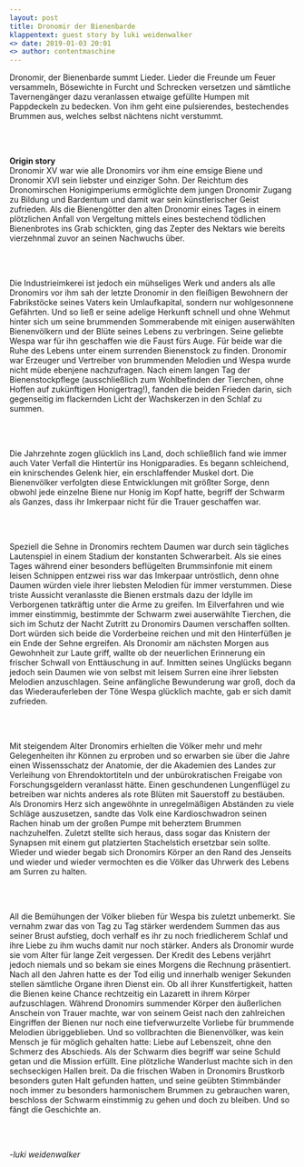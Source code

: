 ```yaml
---
layout: post
title: Dronomir der Bienenbarde
klappentext: guest story by luki weidenwalker
<> date: 2019-01-03 20:01
<> author: contentmaschine
---
```


<p style="justify">Dronomir, der Bienenbarde summt Lieder. Lieder die Freunde um Feuer versammeln,
Bösewichte in Furcht und Schrecken versetzen und sämtliche Tavernengänger dazu
veranlassen etwaige gefüllte Humpen mit Pappdeckeln zu bedecken. Von ihm geht eine
pulsierendes, bestechendes Brummen aus, welches selbst nächtens nicht verstummt.

<br><br>

<b>Origin story</b>
<br>
Dronomir XV war wie alle Dronomirs vor ihm eine emsige Biene und Dronomir XVI sein
liebster und einziger Sohn. Der Reichtum des Dronomirschen Honigimperiums
ermöglichte dem jungen Dronomir Zugang zu Bildung und Bardentum und damit war
sein künstlerischer Geist zufrieden. Als die Bienengötter den alten Dronomir eines Tages
in einem plötzlichen Anfall von Vergeltung mittels eines bestechend tödlichen
Bienenbrotes ins Grab schickten, ging das Zepter des Nektars wie bereits vierzehnmal
zuvor an seinen Nachwuchs über.

<br><br>

Die Industrieimkerei ist jedoch ein mühseliges Werk und anders als alle Dronomirs vor
ihm sah der letzte Dronomir in den fleißigen Bewohnern der Fabrikstöcke seines Vaters
kein Umlaufkapital, sondern nur wohlgesonnene Gefährten. Und so ließ er seine adelige
Herkunft schnell und ohne Wehmut hinter sich um seine brummenden Sommerabende
mit einigen auserwählten Bienenvölkern und der Blüte seines Lebens zu verbringen.
Seine geliebte Wespa war für ihn geschaffen wie die Faust fürs Auge. Für beide war die
Ruhe des Lebens unter einem surrenden Bienenstock zu finden. Dronomir war Erzeuger
und Vertreiber von brummenden Melodien und Wespa wurde nicht müde ebenjene
nachzufragen. Nach einem langen Tag der Bienenstockpflege (ausschließlich zum
Wohlbefinden der Tierchen, ohne Hoffen auf zukünftigen Honigertrag!), fanden die
beiden Frieden darin, sich gegenseitig im flackernden Licht der Wachskerzen in den
Schlaf zu summen.

<br><br>

Die Jahrzehnte zogen glücklich ins Land, doch schließlich fand wie immer auch Vater
Verfall die Hintertür ins Honigparadies. Es begann schleichend, ein knirschendes Gelenk
hier, ein erschlaffender Muskel dort. Die Bienenvölker verfolgten diese Entwicklungen
mit größter Sorge, denn obwohl jede einzelne Biene nur Honig im Kopf hatte, begriff der
Schwarm als Ganzes, dass ihr Imkerpaar nicht für die Trauer geschaffen war.

<br><br>

Speziell die Sehne in Dronomirs rechtem Daumen war durch sein tägliches Lautenspiel
in einem Stadium der konstanten Schwerarbeit. Als sie eines Tages während einer
besonders beflügelten Brummsinfonie mit einem leisen Schnippen entzwei riss war das
Imkerpaar untröstlich, denn ohne Daumen würden viele ihrer liebsten Melodien für immer
verstummen. Diese triste Aussicht veranlasste die Bienen erstmals dazu der Idylle im
Verborgenen tatkräftig unter die Arme zu greifen. Im Eilverfahren und wie immer
einstimmig, bestimmte der Schwarm zwei auserwählte Tierchen, die sich im Schutz der
Nacht Zutritt zu Dronomirs Daumen verschaffen sollten. Dort würden sich beide die 
Vorderbeine reichen und mit den Hinterfüßen je ein Ende der Sehne ergreifen. Als
Dronomir am nächsten Morgen aus Gewohnheit zur Laute griff, wallte ob der neuerlichen
Erinnerung ein frischer Schwall von Enttäuschung in auf. Inmitten seines Unglücks
begann jedoch sein Daumen wie von selbst mit leisem Surren eine ihrer liebsten
Melodien anzuschlagen. Seine anfängliche Bewunderung war groß, doch da das
Wiederauferleben der Töne Wespa glücklich machte, gab er sich damit zufrieden.

<br><br>

Mit steigendem Alter Dronomirs erhielten die Völker mehr und mehr Gelegenheiten ihr
Können zu erproben und so erwarben sie über die Jahre einen Wissensschatz der
Anatomie, der die Akademien des Landes zur Verleihung von Ehrendoktortiteln und der
unbürokratischen Freigabe von Forschungsgeldern veranlasst hätte. Einen
geschundenen Lungenflügel zu betreiben war nichts anderes als rote Blüten mit
Sauerstoff zu bestäuben. Als Dronomirs Herz sich angewöhnte in unregelmäßigen
Abständen zu viele Schläge auszusetzen, sandte das Volk eine Kardioschwadron seinen
Rachen hinab um der großen Pumpe mit beherztem Brummen nachzuhelfen. Zuletzt
stellte sich heraus, dass sogar das Knistern der Synapsen mit einem gut platzierten
Stachelstich ersetzbar sein sollte. Wieder und wieder begab sich Dronomirs Körper an
den Rand des Jenseits und wieder und wieder vermochten es die Völker das Uhrwerk
des Lebens am Surren zu halten.

<br><br>

All die Bemühungen der Völker blieben für Wespa bis zuletzt unbemerkt. Sie vernahm
zwar das von Tag zu Tag stärker werdendem Summen das aus seiner Brust aufstieg,
doch verhalf es ihr zu noch friedlicherem Schlaf und ihre Liebe zu ihm wuchs damit nur
noch stärker. Anders als Dronomir wurde sie vom Alter für lange Zeit vergessen. Der
Kredit des Lebens verjährt jedoch niemals und so bekam sie eines Morgens die
Rechnung präsentiert. Nach all den Jahren hatte es der Tod eilig und innerhalb weniger
Sekunden stellen sämtliche Organe ihren Dienst ein. Ob all ihrer Kunstfertigkeit, hatten
die Bienen keine Chance rechtzeitig ein Lazarett in ihrem Körper aufzuschlagen.
Während Dronomirs summender Körper den äußerlichen Anschein von Trauer machte,
war von seinem Geist nach den zahlreichen Eingriffen der Bienen nur noch eine
tiefverwurzelte Vorliebe für brummende Melodien übriggeblieben. Und so vollbrachten
die Bienenvölker, was kein Mensch je für möglich gehalten hatte: Liebe auf Lebenszeit,
ohne den Schmerz des Abschieds. Als der Schwarm dies begriff war seine Schuld getan
und die Mission erfüllt. Eine plötzliche Wanderlust machte sich in den sechseckigen
Hallen breit. Da die frischen Waben in Dronomirs Brustkorb besonders guten Halt
gefunden hatten, und seine geübten Stimmbänder noch immer zu besonders
harmonischem Brummen zu gebrauchen waren, beschloss der Schwarm einstimmig zu
gehen und doch zu bleiben. Und so fängt die Geschichte an.

<br><br>

<i>-luki weidenwalker</i>

</p>
